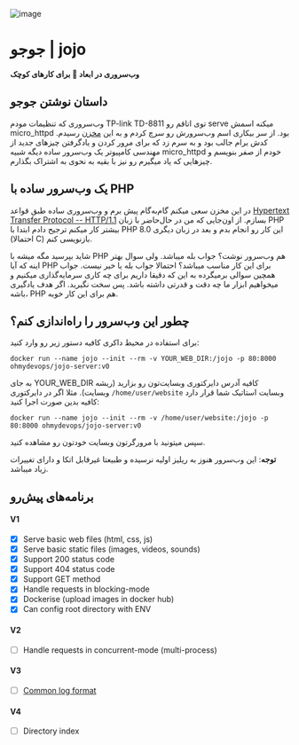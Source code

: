 ![image](https://user-images.githubusercontent.com/21690865/143600061-5d5125e3-48cf-4740-9197-e061c1252b29.png)


# جوجو | jojo

**وب‌سروری در ابعاد :baby_chick: برای کارهای کوچک**

## داستان نوشتن جوجو

وب‌سروری که تنظیمات مودم TP-link TD-8811  توی اتاقم رو serve میکنه اسمش micro_httpd بود. از سر بیکاری اسم وب‌سرورش رو سرچ کردم و به این [مخزن](https://github.com/socram8888/micro_httpd) رسیدم. کدش برام جالب بود و به سرم زد که برای مرور کردن و یادگرفتن چیزهای جدید از مهندسی کامپیوتر یک وب‌سرور ساده دیگه شبیه micro_httpd خودم از صفر بنویسم و چیزهایی که یاد میگیرم رو نیز با بقیه به نحوی به اشتراک بگذارم.

## یک وب‌سرور ساده با PHP

در این مخزن سعی میکنم گام‌به‌گام پیش برم و وب‌سروری ساده طبق قواعد  [Hypertext Transfer Protocol -- HTTP/1.1](https://datatracker.ietf.org/doc/html/rfc2616) بسازم. 
از اون‌جایی که من در حال‌حاضر با زبان PHP بیشتر کار میکنم ترجیح دادم ابتدا با PHP 8.0 این کار رو انجام بدم و بعد در زبان دیگری (احتمالا C) بازنویسی کنم.

شاید بپرسید مگه میشه با PHP هم وب‌سرور نوشت؟ جواب بله میباشد. ولی سوال بهتر اینه که آیا PHP برای این کار مناسب میباشد؟ احتمالا جواب بله یا خیر نیست. جواب همچین سوالی برمیگرده به این که دقیقا داریم برای چه کاری سرمایه‌گذاری میکنیم و میخواهیم ابزار ما چه دقت و قدرتی داشته باشد. پس سخت نگیرید. اگر هدف یادگیری باشه، PHP هم برای این کار خوبه.

## چطور این‌ وب‌سرور را راه‌اندازی کنم؟

برای استفاده در محیط داکری کافیه دستور زیر رو وارد کنید:
```
docker run --name jojo --init --rm -v YOUR_WEB_DIR:/jojo -p 80:8000 ohmydevops/jojo-server:v0
```

به جای YOUR_WEB_DIR کافیه آدرس دایرکتوری وبسایت‌تون رو بزارید (ریشه وبسایت). مثلا اگر در دایرکتوری `/home/user/website` وبسایت استاتیک شما قرار دارد کافیه بدین صورت اجرا کنید:
```
docker run --name jojo --init --rm -v /home/user/website:/jojo -p 80:8000 ohmydevops/jojo-server:v0
```
سپس میتونید با مرورگرتون وبسایت خودتون رو مشاهده کنید.

**توجه**: این وب‌سرور هنوز به ریلیز اولیه نرسیده و طبیعتا غیرقابل اتکا و دارای تغییرات زیاد میباشد.

## برنامه‌های پیش‌رو
#### V1
- [x] Serve basic web files  (html, css, js)
- [x] Serve basic static files (images, videos, sounds)
- [x] Support 200 status code
- [x] Support 404 status code
- [x] Support GET method
- [x] Handle requests in blocking-mode
- [x] Dockerise (upload images in docker hub)
- [x] Can config root directory with ENV
#### V2
- [ ] Handle requests in concurrent-mode (multi-process)
#### V3
- [ ] [Common log format](https://en.wikipedia.org/wiki/Common_Log_Format)
#### V4
- [ ] Directory index
